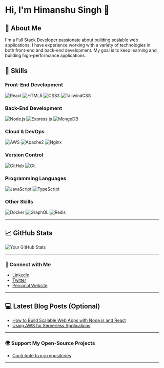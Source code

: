 # Hi, I'm Himanshu Singh 👋

## 🚀 About Me
I'm a Full Stack Developer passionate about building scalable web applications. I have experience working with a variety of technologies in both front-end and back-end development. My goal is to keep learning and building high-performance applications.

## 🌟 Skills

### Front-End Development
![React](https://img.shields.io/badge/React-61DAFB?style=for-the-badge&logo=react&logoColor=000000) ![HTML5](https://img.shields.io/badge/HTML5-E34F26?style=for-the-badge&logo=html5&logoColor=ffffff) ![CSS3](https://img.shields.io/badge/CSS3-1572B6?style=for-the-badge&logo=css3&logoColor=ffffff) ![TailwindCSS](https://img.shields.io/badge/TailwindCSS-38B2AC?style=for-the-badge&logo=tailwindcss&logoColor=ffffff)

### Back-End Development
![Node.js](https://img.shields.io/badge/Node.js-339933?style=for-the-badge&logo=node.js&logoColor=ffffff) ![Express.js](https://img.shields.io/badge/Express-000000?style=for-the-badge&logo=express&logoColor=ffffff) ![MongoDB](https://img.shields.io/badge/MongoDB-4DB33D?style=for-the-badge&logo=mongodb&logoColor=ffffff)

### Cloud & DevOps
![AWS](https://img.shields.io/badge/AWS-232F3E?style=for-the-badge&logo=amazonaws&logoColor=ffffff) ![Apache2](https://img.shields.io/badge/Apache2-D22128?style=for-the-badge&logo=apache&logoColor=ffffff) ![Nginx](https://img.shields.io/badge/Nginx-009639?style=for-the-badge&logo=nginx&logoColor=ffffff)

### Version Control
![GitHub](https://img.shields.io/badge/GitHub-181717?style=for-the-badge&logo=github&logoColor=ffffff) ![Git](https://img.shields.io/badge/Git-F05032?style=for-the-badge&logo=git&logoColor=ffffff)

### Programming Languages
![JavaScript](https://img.shields.io/badge/JavaScript-F7DF1E?style=for-the-badge&logo=javascript&logoColor=ffffff) ![TypeScript](https://img.shields.io/badge/TypeScript-3178C6?style=for-the-badge&logo=typescript&logoColor=ffffff)

### Other Skills
![Docker](https://img.shields.io/badge/Docker-2496ED?style=for-the-badge&logo=docker&logoColor=ffffff) ![GraphQL](https://img.shields.io/badge/GraphQL-E10098?style=for-the-badge&logo=graphql&logoColor=ffffff) ![Redis](https://img.shields.io/badge/Redis-DC382D?style=for-the-badge&logo=redis&logoColor=ffffff)

---

## 📈 GitHub Stats
![Your GitHub Stats](https://github-readme-stats.vercel.app/api?username=DevHimanshu630&show_icons=true&count_private=true&hide_title=true&theme=tokyonight)

---

### 💬 Connect with Me
- [LinkedIn]([https://www.linkedin.com/in/your-linkedin/](https://www.linkedin.com/in/himanshu-chauhan-bb6a671b2/))
- [Twitter](https://twitter.com/your-twitter)
- [Personal Website](https://yourwebsite.com)

---

## 💻 Latest Blog Posts (Optional)

- [How to Build Scalable Web Apps with Node.js and React](https://yourblog.com/how-to-build-scalable-web-apps)
- [Using AWS for Serverless Applications](https://yourblog.com/aws-serverless)

---

### 🌍 Support My Open-Source Projects
- [Contribute to my repositories](https://github.com/your-username)

---


